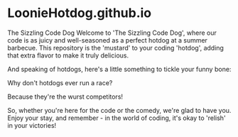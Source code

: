 # LoonieHotdog.github.io
 The Sizzling Code Dog
Welcome to 'The Sizzling Code Dog', where our code is as juicy and well-seasoned as a perfect hotdog at a summer barbecue. This repository is the 'mustard' to your coding 'hotdog', adding that extra flavor to make it truly delicious.

And speaking of hotdogs, here's a little something to tickle your funny bone:

Why don't hotdogs ever run a race?

Because they're the wurst competitors!

So, whether you're here for the code or the comedy, we're glad to have you. Enjoy your stay, and remember - in the world of coding, it's okay to 'relish' in your victories!
